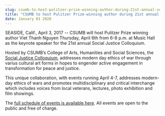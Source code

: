 ```yaml
---
slug: csumb-to-host-pulitzer-prize-winning-author-during-21st-annual-social-justice-colloquium
title: "CSUMB to host Pulitzer Prize-winning author during 21st annual Social Justice Colloquium"
date: January 01 2020
---
```


<p>SEASIDE, Calif., April 3, 2017 -- CSUMB will host Pulitzer Prize winning author Viet Thanh Nguyen Thursday, April 6th from 6-8 p.m. at Music Hall as the keynote speaker for the 21st annual Social Justice Colloquium. </p><p>Hosted by CSUMB’s College of Arts, Humanities and Social Sciences, the <a href="https://csumb.edu/cahss/cahss&#45;collaborations&#45;21st&#45;annual&#45;social&#45;justice&#45;colloquium">Social Justice Colloquium</a>, addresses modern day ethics of war through varius cultural art forms in hopes to engender active engagement in transformation for peace and justice.
</p><p>This unique collaboration, with events running April 4&#45;7, addresses modern&#45;day ethics of wars and promotes multidisciplinary and critical interchange which includes voices from local veterans, lectures, photo exhibition and film showings.
</p><p>The <a href="https://csumb.edu/cahss/cahss&#45;collaborations&#45;21st&#45;annual&#45;social&#45;justice&#45;colloquium">full schedule of events is available here</a>. All events are open to the public and free of charge.
</p>
